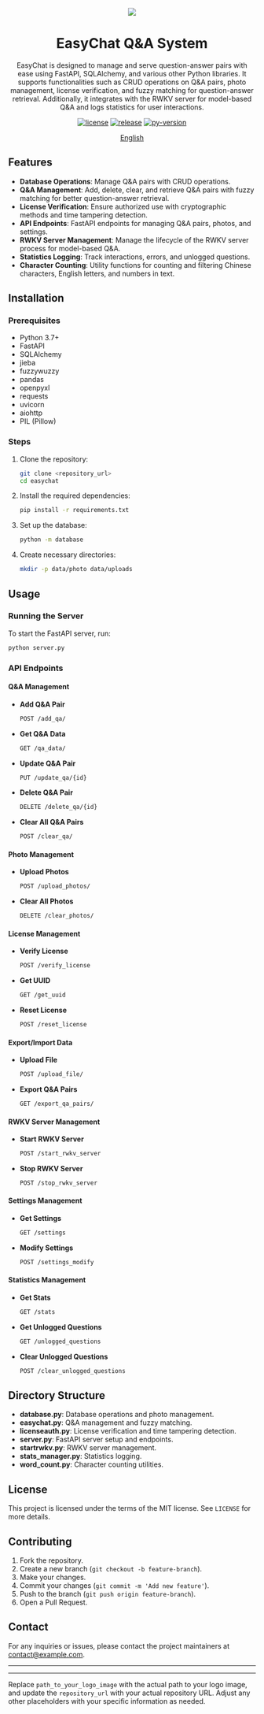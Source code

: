 <p align="center">
    <img src="path_to_your_logo_image">
</p>

<h1 align="center">EasyChat Q&A System</h1>

<div align="center">

EasyChat is designed to manage and serve question-answer pairs with ease using FastAPI, SQLAlchemy, and various other Python libraries. It supports functionalities such as CRUD operations on Q&A pairs, photo management, license verification, and fuzzy matching for question-answer retrieval. Additionally, it integrates with the RWKV server for model-based Q&A and logs statistics for user interactions.

[![license][license-image]][license-url]
[![release][release-image]][release-url]
[![py-version][py-version-image]][py-version-url]

[English](README.md)

</div>

## Features

- **Database Operations**: Manage Q&A pairs with CRUD operations.
- **Q&A Management**: Add, delete, clear, and retrieve Q&A pairs with fuzzy matching for better question-answer retrieval.
- **License Verification**: Ensure authorized use with cryptographic methods and time tampering detection.
- **API Endpoints**: FastAPI endpoints for managing Q&A pairs, photos, and settings.
- **RWKV Server Management**: Manage the lifecycle of the RWKV server process for model-based Q&A.
- **Statistics Logging**: Track interactions, errors, and unlogged questions.
- **Character Counting**: Utility functions for counting and filtering Chinese characters, English letters, and numbers in text.

## Installation

### Prerequisites

- Python 3.7+
- FastAPI
- SQLAlchemy
- jieba
- fuzzywuzzy
- pandas
- openpyxl
- requests
- uvicorn
- aiohttp
- PIL (Pillow)

### Steps

1. Clone the repository:
   ```sh
   git clone <repository_url>
   cd easychat
   ```

2. Install the required dependencies:
   ```sh
   pip install -r requirements.txt
   ```

3. Set up the database:
   ```sh
   python -m database
   ```

4. Create necessary directories:
   ```sh
   mkdir -p data/photo data/uploads
   ```

## Usage

### Running the Server

To start the FastAPI server, run:
```sh
python server.py
```

### API Endpoints

#### Q&A Management

- **Add Q&A Pair**
  ```sh
  POST /add_qa/
  ```

- **Get Q&A Data**
  ```sh
  GET /qa_data/
  ```

- **Update Q&A Pair**
  ```sh
  PUT /update_qa/{id}
  ```

- **Delete Q&A Pair**
  ```sh
  DELETE /delete_qa/{id}
  ```

- **Clear All Q&A Pairs**
  ```sh
  POST /clear_qa/
  ```

#### Photo Management

- **Upload Photos**
  ```sh
  POST /upload_photos/
  ```

- **Clear All Photos**
  ```sh
  DELETE /clear_photos/
  ```

#### License Management

- **Verify License**
  ```sh
  POST /verify_license
  ```

- **Get UUID**
  ```sh
  GET /get_uuid
  ```

- **Reset License**
  ```sh
  POST /reset_license
  ```

#### Export/Import Data

- **Upload File**
  ```sh
  POST /upload_file/
  ```

- **Export Q&A Pairs**
  ```sh
  GET /export_qa_pairs/
  ```

#### RWKV Server Management

- **Start RWKV Server**
  ```sh
  POST /start_rwkv_server
  ```

- **Stop RWKV Server**
  ```sh
  POST /stop_rwkv_server
  ```

#### Settings Management

- **Get Settings**
  ```sh
  GET /settings
  ```

- **Modify Settings**
  ```sh
  POST /settings_modify
  ```

#### Statistics Management

- **Get Stats**
  ```sh
  GET /stats
  ```

- **Get Unlogged Questions**
  ```sh
  GET /unlogged_questions
  ```

- **Clear Unlogged Questions**
  ```sh
  POST /clear_unlogged_questions
  ```

## Directory Structure

- **database.py**: Database operations and photo management.
- **easychat.py**: Q&A management and fuzzy matching.
- **licenseauth.py**: License verification and time tampering detection.
- **server.py**: FastAPI server setup and endpoints.
- **startrwkv.py**: RWKV server management.
- **stats_manager.py**: Statistics logging.
- **word_count.py**: Character counting utilities.

## License

This project is licensed under the terms of the MIT license. See `LICENSE` for more details.

## Contributing

1. Fork the repository.
2. Create a new branch (`git checkout -b feature-branch`).
3. Make your changes.
4. Commit your changes (`git commit -m 'Add new feature'`).
5. Push to the branch (`git push origin feature-branch`).
6. Open a Pull Request.

## Contact

For any inquiries or issues, please contact the project maintainers at [contact@example.com](mailto:contact@example.com).

---

[license-image]: http://img.shields.io/badge/license-MIT-blue.svg
[license-url]: ./LICENSE
[release-image]: https://img.shields.io/github/release/your_username/your_repository.svg
[release-url]: https://github.com/your_username/your_repository/releases/latest
[py-version-image]: https://img.shields.io/pypi/pyversions/fastapi.svg
[py-version-url]: https://pypi.org/project/fastapi/

---

Replace `path_to_your_logo_image` with the actual path to your logo image, and update the `repository_url` with your actual repository URL. Adjust any other placeholders with your specific information as needed.
